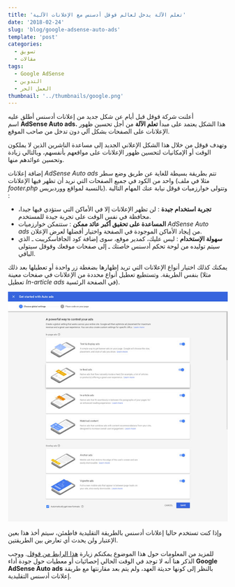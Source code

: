 ```yaml
---
title: 'تعلم الآلة يدخل لعالم قوقل أدسنس مع الإعلانات الآلية'
date: '2018-02-24'
slug: 'blog/google-adsense-auto-ads'
template: 'post'
categories:
  - تسويق
  - مقالات
tags:
  - Google AdSense
  - التدوين
  - العمل الحر
thumbnail: '../thumbnails/google.png'
---
```


أعلنت شركة قوقل قبل أيام عن شكل جديد من إعلانات أدسنس أطلق عليه اسم **AdSense Auto ads.** هذا الشكل يعتمد على مبدأ **تعلم الآلة** من أجل تحسين ظهور الإعلانات على الصفحات بشكل آلي دون تدخل من صاحب الموقع.

وتهدف قوقل من خلال هذا الشكل الإعلاني الجديد إلى مساعدة الناشرين الذين لا يملكون الوقت أو الإمكانيات لتحسين ظهور الإعلانات على مواقعهم بأنفسهم، وبالتالي زيادة وتحسين عوائدهم منها.

إضافة إعلانات *AdSense Auto ads* تتم بطريقة بسيطة للغاية عن طريق وضع سطر واحد من الكود في جميع الصفحات التي نريد أن تظهر فيها الإعلانات (مثلا في ملف _footer.php_ بالنسبة لمواقع ووردبريس). وتتولى خوارزميات قوقل نيابة عنك المهام التالية :

- **تجربة استخدام جيدة** : لن تظهر الإعلانات إلا في الأماكن التي ستؤدي فيها جيدا، محافظة في نفس الوقت على تجربة جيدة للمستخدم.
- **المساعدة على تحقيق أكبر عائد ممكن** : ستتمكن خوارزميات *AdSense Auto ads* من إيجاد الأماكن الموجودة في الصفحة واختيار أفضلها لعرض الإعلان.
- **سهولة الإستخدام** : ليس عليك، كمدير موقع، سوى إضافة كود الجافاسكريبت ـ الذي سيتم توليده من لوحة تحكم أدسنس خاصتك ـ إلى صفحات موقعك وقوقل سيتولى الباقي.

يمكنك كذلك اختيار أنواع الإعلانات التي تريد إظهارها بضغطة زر واحدة أو تعطيلها بعد ذلك بنفس الطريقة. وتستطيع تعطيل أنواع محددة من الإعلانات في صفحات معينة (مثلا تعطيل *In-article ads* في الصفحة الرئسية).

[![](../images/adsense-auto-ads-settings.jpg)](../images/adsense-auto-ads-settings.jpg)

وإذا كنت تستخدم حاليا إعلانات أدسنس بالطريقة التقليدية فاطمئن، سيتم أخذ هذا بعين الإعتبار ولن يحدث أي تعارض بين الطريقتين.

للمزيد من المعلومات حول هذا الموضوع يمكنكم زيارة [هذا الرابط من قوقل](https://adsense.googleblog.com/2018/02/introducing-adsense-auto-ads.html). ووجب الذكر هنا أنه لا توجد في الوقت الحالي إحصائيات أو معطيات حول جودة أداء **Google AdSense Auto ads** بالنظر إلى كونها حديثة العهد، ولم يتم بعد مقارنتها مع طريقة إعلانات أدسنس التقليدية.
